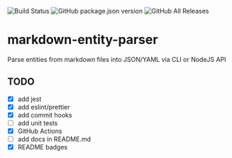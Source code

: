 ![Build Status](https://img.shields.io/github/actions/workflow/status/projects-md/markdown-entity-parser/main.yml?branch=main)
![GitHub package.json version](https://img.shields.io/github/package-json/v/projects-md/markdown-entity-parser)
![GitHub All Releases](https://img.shields.io/github/downloads/projects-md/markdown-entity-parser/total)

# markdown-entity-parser

Parse entities from markdown files into JSON/YAML via CLI or NodeJS API

## TODO
- [x] add jest
- [x] add eslint/prettier
- [x] add commit hooks
- [ ] add unit tests
- [x] GitHub Actions
- [ ] add docs in README.md
- [x] README badges
